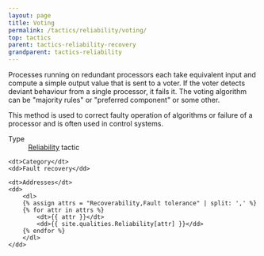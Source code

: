 ```yaml
---
layout: page
title: Voting
permalink: /tactics/reliability/voting/
top: tactics
parent: tactics-reliability-recovery
grandparent: tactics-reliability
---
```


Processes running on redundant processors each take equivalent input and compute a simple output value that is sent to a voter. If the voter detects deviant
behaviour from a single processor, it fails it. The voting algorithm can be "majority rules" or "preferred component" or some other.

This method is used to correct faulty operation of algorithms or failure of a processor and is often used in control systems.


<dl>
    <dt>Type</dt>
    <dd><a href="{{ '/quality/reliability/' | relative_url }}">Reliability</a> tactic</dd>
    
    <dt>Category</dt>
    <dd>Fault recovery</dd>
    
    <dt>Addresses</dt>
    <dd>
        <dl>
        {% assign attrs = "Recoverability,Fault tolerance" | split: ',' %}
        {% for attr in attrs %}
            <dt>{{ attr }}</dt>
            <dd>{{ site.qualities.Reliability[attr] }}</dd>
        {% endfor %}
        </dl>
    </dd>
</dl>
